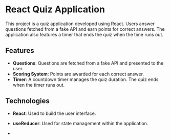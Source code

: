 # React Quiz Application

This project is a quiz application developed using React. Users answer questions fetched from a fake API and earn points for correct answers. The application also features a timer that ends the quiz when the time runs out.

## Features

- **Questions**: Questions are fetched from a fake API and presented to the user.
- **Scoring System**: Points are awarded for each correct answer.
- **Timer**: A countdown timer manages the quiz duration. The quiz ends when the timer runs out.

## Technologies

- **React**: Used to build the user interface.
- **useReducer**: Used for state management within the application.

- 
